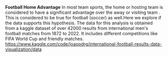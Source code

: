 **Football Home Advantage**
In most team sports, the home or hosting team is considered to have a significant advantage over the away or visiting team . 
This is considered to be true for football (soccer) as well.Here we explore if the data supports this hypothesis. 
The data for this analysis is obtained from a kaggle dataset of over 42000 results from international men's football matches from 1872 to 2022.
It includes different competitions like FIFA World Cup and friendly matches. 
https://www.kaggle.com/code/joaopdrg/international-football-results-data-visualization/data
